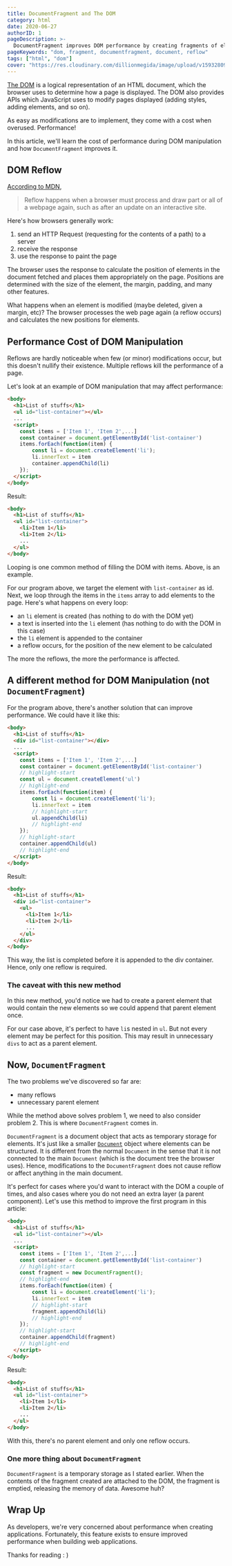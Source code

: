 ```yaml
---
title: DocumentFragment and The DOM
category: html
date: 2020-06-27
authorID: 1
pageDescription: >-
  DocumentFragment improves DOM performance by creating fragments of elements not part of the DOM and without a parent element to be attached to the DOM later.
pageKeywords: "dom, fragment, documentfragment, document, reflow"
tags: ["html", "dom"]
cover: "https://res.cloudinary.com/dillionmegida/image/upload/v1593280975/images/thewebfor5/DocumentFragment_njrssv.png"
---
```


[The DOM](/p/javascript/the-dom) is a logical representation of an HTML document, which the browser uses to determine how a page is displayed. The DOM also provides APIs which JavaScript uses to modify pages displayed (adding styles, adding elements, and so on).

As easy as modifications are to implement, they come with a cost when overused. Performance!

In this article, we'll learn the cost of performance during DOM manipulation and how `DocumentFragment` improves it.

## DOM Reflow

[According to MDN](https://developer.mozilla.org/en-US/docs/Glossary/Reflow),

> Reflow happens when a browser must process and draw part or all of a webpage again, such as after an update on an interactive site.

Here's how browsers generally work:

1. send an HTTP Request (requesting for the contents of a path) to a server
2. receive the response
3. use the response to paint the page

The browser uses the response to calculate the position of elements in the document fetched and places them appropriately on the page. Positions are determined with the size of the element, the margin, padding, and many other features.

What happens when an element is modified (maybe deleted, given a margin, etc)? The browser processes the web page again (a reflow occurs) and calculates the new positions for elements.

## Performance Cost of DOM Manipulation

Reflows are hardly noticeable when few (or minor) modifications occur, but this doesn't nullify their existence. Multiple reflows kill the performance of a page.

Let's look at an example of DOM manipulation that may affect performance:

```html
<body>
  <h1>List of stuffs</h1>
  <ul id="list-container"></ul>
  ...
  <script>
    const items = ['Item 1', 'Item 2',...]
    const container = document.getElementById('list-container')
    items.forEach(function(item) {
        const li = document.createElement('li');
        li.innerText = item
        container.appendChild(li)
    });
  </script>
</body>
```

Result:

```html
<body>
  <h1>List of stuffs</h1>
  <ul id="list-container">
    <li>Item 1</li>
    <li>Item 2</li>
    ...
  </ul>
</body>
```

Looping is one common method of filling the DOM with items. Above, is an example.

For our program above, we target the element with `list-container` as id. Next, we loop through the items in the `items` array to add elements to the page. Here's what happens on every loop:

- an `li` element is created (has nothing to do with the DOM yet)
- a text is inserted into the `li` element (has nothing to do with the DOM in this case)
- the `li` element is appended to the container
- a reflow occurs, for the position of the new element to be calculated

The more the reflows, the more the performance is affected.

## A different method for DOM Manipulation (not `DocumentFragment`)

For the program above, there's another solution that can improve performance. We could have it like this:

```html
<body>
  <h1>List of stuffs</h1>
  <div id="list-container"></div>
  ...
  <script>
    const items = ['Item 1', 'Item 2',...]
    const container = document.getElementById('list-container')
    // highlight-start
    const ul = document.createElement('ul')
    // highlight-end
    items.forEach(function(item) {
        const li = document.createElement('li');
        li.innerText = item
        // highlight-start
        ul.appendChild(li)
        // highlight-end
    });
    // highlight-start
    container.appendChild(ul)
    // highlight-end
  </script>
</body>
```

Result:

```html
<body>
  <h1>List of stuffs</h1>
  <div id="list-container">
    <ul>
      <li>Item 1</li>
      <li>Item 2</li>
      ...
    </ul>
  </div>
</body>
```

This way, the list is completed before it is appended to the div container. Hence, only one reflow is required.

### The caveat with this new method

In this new method, you'd notice we had to create a parent element that would contain the new elements so we could append that parent element once.

For our case above, it's perfect to have `li`s nested in `ul`. But not every element may be perfect for this position. This may result in unnecessary `divs` to act as a parent element.

## Now, `DocumentFragment`

The two problems we've discovered so far are:

- many reflows
- unnecessary parent element

While the method above solves problem 1, we need to also consider problem 2. This is where `DocumentFragment` comes in.

`DocumentFragment` is a document object that acts as temporary storage for elements. It's just like a smaller [`Document`]() object where elements can be structured. It is different from the normal `Document` in the sense that it is not connected to the main `Document` (which is the document tree the browser uses). Hence, modifications to the `DocumentFragment` does not cause reflow or affect anything in the main document.

It's perfect for cases where you'd want to interact with the DOM a couple of times, and also cases where you do not need an extra layer (a parent component). Let's use this method to improve the first program in this article:

```html
<body>
  <h1>List of stuffs</h1>
  <ul id="list-container"></ul>
  ...
  <script>
    const items = ['Item 1', 'Item 2',...]
    const container = document.getElementById('list-container')
    // highlight-start
    const fragment = new DocumentFragment();
    // highlight-end
    items.forEach(function(item) {
        const li = document.createElement('li');
        li.innerText = item
        // highlight-start
        fragment.appendChild(li)
        // highlight-end
    });
    // highlight-start
    container.appendChild(fragment)
    // highlight-end
  </script>
</body>
```

Result:

```html
<body>
  <h1>List of stuffs</h1>
  <ul id="list-container">
    <li>Item 1</li>
    <li>Item 2</li>
    ...
  </ul>
</body>
```

With this, there's no parent element and only one reflow occurs.

### One more thing about `DocumentFragment`

`DocumentFragment` is a temporary storage as I stated earlier. When the contents of the fragment created are attached to the DOM, the fragment is emptied, releasing the memory of data. Awesome huh?

## Wrap Up

As developers, we're very concerned about performance when creating applications. Fortunately, this feature exists to ensure improved performance when building web applications.

Thanks for reading : )
